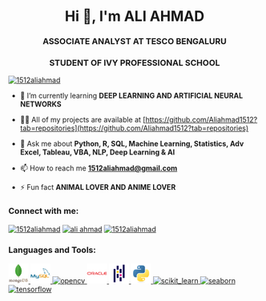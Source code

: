 <h1 align="center">Hi 👋, I'm ALI AHMAD</h1>
<h3 align="center">ASSOCIATE ANALYST AT TESCO BENGALURU</h3>
<h3 align="center">STUDENT OF IVY PROFESSIONAL SCHOOL</h3>


<p align="left"> <a href="https://twitter.com/1512aliahmad" target="blank"><img src="https://img.shields.io/twitter/follow/1512aliahmad?logo=twitter&style=for-the-badge" alt="1512aliahmad" /></a> </p>

- 🌱 I’m currently learning **DEEP LEARNING AND ARTIFICIAL NEURAL NETWORKS**

- 👨‍💻 All of my projects are available at [https://github.com/Aliahmad1512?tab=repositories](https://github.com/Aliahmad1512?tab=repositories)

- 💬 Ask me about **Python, R, SQL, Machine Learning, Statistics, Adv Excel, Tableau, VBA, NLP, Deep Learning & AI**

- 📫 How to reach me **1512aliahmad@gmail.com**

- ⚡ Fun fact **ANIMAL LOVER AND ANIME LOVER**

<h3 align="left">Connect with me:</h3>
<p align="left">
<a href="https://twitter.com/1512aliahmad" target="blank"><img align="center" src="https://raw.githubusercontent.com/rahuldkjain/github-profile-readme-generator/master/src/images/icons/Social/twitter.svg" alt="1512aliahmad" height="30" width="40" /></a>
<a href="https://linkedin.com/in/ali ahmad" target="blank"><img align="center" src="https://raw.githubusercontent.com/rahuldkjain/github-profile-readme-generator/master/src/images/icons/Social/linked-in-alt.svg" alt="ali ahmad" height="30" width="40" /></a>
<a href="https://www.hackerrank.com/1512aliahmad" target="blank"><img align="center" src="https://raw.githubusercontent.com/rahuldkjain/github-profile-readme-generator/master/src/images/icons/Social/hackerrank.svg" alt="1512aliahmad" height="30" width="40" /></a>
</p>

<h3 align="left">Languages and Tools:</h3>
<p align="left"> <a href="https://www.mongodb.com/" target="_blank" rel="noreferrer"> <img src="https://raw.githubusercontent.com/devicons/devicon/master/icons/mongodb/mongodb-original-wordmark.svg" alt="mongodb" width="40" height="40"/> </a> <a href="https://www.mysql.com/" target="_blank" rel="noreferrer"> <img src="https://raw.githubusercontent.com/devicons/devicon/master/icons/mysql/mysql-original-wordmark.svg" alt="mysql" width="40" height="40"/> </a> <a href="https://opencv.org/" target="_blank" rel="noreferrer"> <img src="https://www.vectorlogo.zone/logos/opencv/opencv-icon.svg" alt="opencv" width="40" height="40"/> </a> <a href="https://www.oracle.com/" target="_blank" rel="noreferrer"> <img src="https://raw.githubusercontent.com/devicons/devicon/master/icons/oracle/oracle-original.svg" alt="oracle" width="40" height="40"/> </a> <a href="https://pandas.pydata.org/" target="_blank" rel="noreferrer"> <img src="https://raw.githubusercontent.com/devicons/devicon/2ae2a900d2f041da66e950e4d48052658d850630/icons/pandas/pandas-original.svg" alt="pandas" width="40" height="40"/> </a> <a href="https://www.python.org" target="_blank" rel="noreferrer"> <img src="https://raw.githubusercontent.com/devicons/devicon/master/icons/python/python-original.svg" alt="python" width="40" height="40"/> </a> <a href="https://scikit-learn.org/" target="_blank" rel="noreferrer"> <img src="https://upload.wikimedia.org/wikipedia/commons/0/05/Scikit_learn_logo_small.svg" alt="scikit_learn" width="40" height="40"/> </a> <a href="https://seaborn.pydata.org/" target="_blank" rel="noreferrer"> <img src="https://seaborn.pydata.org/_images/logo-mark-lightbg.svg" alt="seaborn" width="40" height="40"/> </a> <a href="https://www.tensorflow.org" target="_blank" rel="noreferrer"> <img src="https://www.vectorlogo.zone/logos/tensorflow/tensorflow-icon.svg" alt="tensorflow" width="40" height="40"/> </a> </p>

